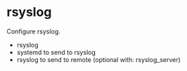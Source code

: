 # rsyslog

Configure rsyslog.

* rsyslog
* systemd to send to rsyslog
* rsyslog to send to remote (optional with: rsyslog_server)
